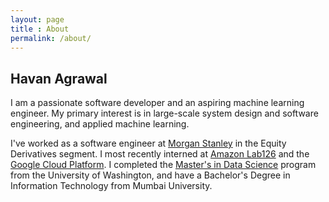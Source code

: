 ```yaml
---
layout: page
title : About
permalink: /about/
---
```


<h2>Havan Agrawal</h2>
I am a passionate software developer and an aspiring machine learning engineer.
My primary interest is in large-scale system design and software engineering, and applied machine learning.

<br />

I've worked as a software engineer at [Morgan Stanley](http://www.morganstanley.com) in the Equity Derivatives segment. I most recently interned at [Amazon Lab126](https://amazon.jobs/en/teams/lab126) and the [Google Cloud Platform](https://cloud.google.com/). I completed the [Master's in Data Science](https://www.datasciencemasters.uw.edu) program from the University of Washington, and have a Bachelor's Degree in Information Technology from Mumbai University.

<br />
